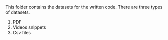 This folder contains the datasets for the written code. There are three types of datasets.
1. PDF
2. Videos snippets
3. Csv files
